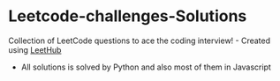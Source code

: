 # Leetcode-challenges-Solutions
Collection of LeetCode questions to ace the coding interview! - Created using [LeetHub](https://github.com/QasimWani/LeetHub)
- All solutions is solved by Python and also most of them in Javascript
